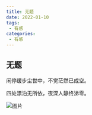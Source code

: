 ```yaml
---
title: 无题
date: 2022-01-10
tags:
 - 有感
categories: 
 - 有感
---
```


## 无题

闲停缓步尘世中，不觉茫然已成空。

四处漂泊无所依，夜深人静终涕零。

![图片](D:\Desktop\File\vuepress-theme-reco-demo-demo-1.x\blogs\xtl\img\img1.png)
